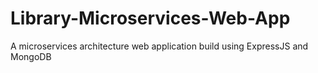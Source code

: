 # Library-Microservices-Web-App
A microservices architecture web application build using ExpressJS and MongoDB
